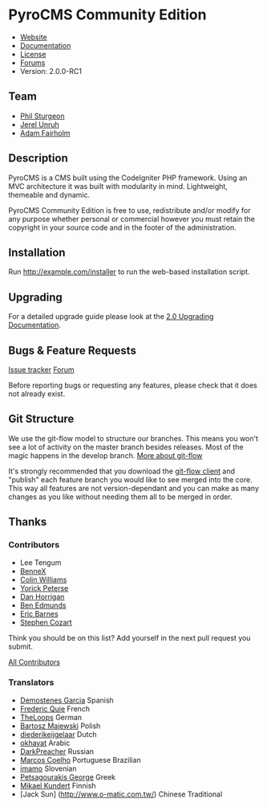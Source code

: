 # PyroCMS Community Edition

* [Website](http://pyrocms.com/)
* [Documentation](http://pyrocms.com/docs)
* [License](http://pyrocms.com/legal/license)
* [Forums](http://pyrocms.com/forums)
* Version: 2.0.0-RC1

## Team

* [Phil Sturgeon](http://philsturgeon.co.uk/)
* [Jerel Unruh](http://unruhdesigns.com/)
* [Adam Fairholm](http://parse19.com/)

## Description

PyroCMS is a CMS built using the CodeIgniter PHP framework. Using an MVC architecture
it was built with modularity in mind. Lightweight, themeable and dynamic.

PyroCMS Community Edition is free to use, redistribute and/or modify for any purpose whether personal or commercial however you must retain the copyright in your source code and in the footer of the administration.


## Installation

Run http://example.com/installer to run the web-based installation script.


## Upgrading

For a detailed upgrade guide please look at the [2.0 Upgrading Documentation](http://www.pyrocms.com/docs/2.0/getting-started/upgrading-from-1.x).

## Bugs & Feature Requests

[Issue tracker](http://github.com/pyrocms/pyrocms/issues)
[Forum](http://www.pyrocms.com/forums)

Before reporting bugs or requesting any features, please check that it does not already exist.

## Git Structure

We use the git-flow model to structure our branches. This means you won't see a lot of activity on the master branch besides releases.
Most of the magic happens in the develop branch.
[More about git-flow](http://nvie.com/posts/a-successful-git-branching-model/)

It's strongly recommended that you download the [git-flow client](https://github.com/nvie/gitflow) and "publish" each feature branch you would like to see merged into the core. This way all features are not version-dependant and you can make as many changes as you like without needing them all to be merged in order.

## Thanks

### Contributors

* Lee Tengum
* [BenneX](http://github.com/BenneX)
* [Colin Williams](http://williamsconcepts.com/)
* [Yorick Peterse](http://www.yorickpeterse.com/)
* [Dan Horrigan](http://dhorrigan.com/)
* [Ben Edmunds](http://benedmunds.com/)
* [Eric Barnes](http://ericlbarnes.com/)
* [Stephen Cozart](http://twitter.com/stephencozart)

Think you should be on this list? Add yourself in the next pull request you submit.

[All Contributors](https://github.com/pyrocms/pyrocms/contributors)

### Translators

* [Demostenes Garcia](http://www.demogar.com/) Spanish
* [Frederic Quie](http://www.bleekom.org/) French
* [TheLoops](http://codeigniter.com/forums/member/62232/) German
* [Bartosz Majewski](http://404design.pl/) Polish
* [diederikeijgelaar](http://github.com/diederikeijgelaar) Dutch
* [okhayat](http://webymaster.com/) Arabic
* [DarkPreacher](http://darklab.ru) Russian
* [Marcos Coelho](http://marcoscoelho.com/) Portuguese Brazilian
* [imamo](http://www.imamo.si/) Slovenian
* [Petsagourakis George](https://github.com/petsagouris) Greek
* [Mikael Kundert](https://github.com/mikaelkundert) Finnish
* [Jack Sun] (http://www.o-matic.com.tw/) Chinese Traditional

